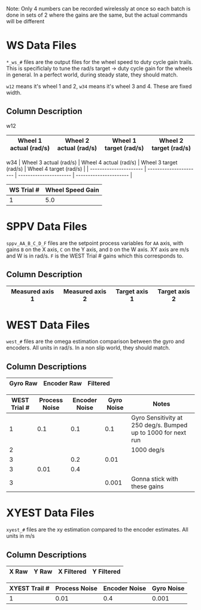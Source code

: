 Note: Only 4 numbers can be recorded wirelessly at once so each batch is done in sets of 2
where the gains are the same, but the actual commands will be different

# WS Data Files

`*_ws_#` files are the output files for the wheel speed to duty cycle gain trails. This is specificlaly to tune the rad/s target -> duty cycle gain for the wheels in general. In a perfect world, during steady state, they should match.


`w12` means it's wheel 1 and 2, `w34` means it's wheel 3 and 4. These are fixed width.

## Column Description

w12

| Wheel 1 actual (rad/s) | Wheel 2 actual (rad/s) | Wheel 1 target (rad/s) | Wheel 2 target (rad/s) |
| ---------------------- | ---------------------- | ---------------------- | ---------------------- |

w34
| Wheel 3 actual (rad/s) | Wheel 4 actual (rad/s) | Wheel 3 target (rad/s) | Wheel 4 target (rad/s) |
| ---------------------- | ---------------------- | ---------------------- | ---------------------- |

| WS Trial # | Wheel Speed Gain |
| ---------- | ---------------- |
| 1          |              5.0 |

# SPPV Data Files

`sppv_AA_B_C_D_F` files are the setpoint process variables for `AA` axis, with gains `B` on the X axis, `C` on the Y axis, and `D` on the W axis. XY axis are m/s and W is in rad/s. `F` is the WEST Trial # gains which this corresponds to.

## Column Description

| Measured axis 1 | Measured axis 2 | Target axis 1 | Target axis 2 |
| --------------- | --------------- | ------------- | ------------- |




# WEST Data Files

`west_#` files are the omega estimation comparison between the gyro and encoders. All units in rad/s. In a non slip world, they should match.

## Column Descriptions
| Gyro Raw | Encoder Raw | Filtered |
| -------- | ----------- | -------- |

| WEST Trial # | Process Noise | Encoder Noise | Gyro Noise | Notes |
| ------------ | ------------- | ------------- | ---------- | ----- |
| 1            | 0.1           | 0.1           | 0.1        | Gyro Sensitivity at 250 deg/s. Bumped up to 1000 for next run |
| 2            |               |               |            | 1000 deg/s |
| 3            |               | 0.2           | 0.01       |       |
| 3            | 0.01          | 0.4           |            |       |
| 3            |               |               | 0.001      | Gonna stick with these gains |

# XYEST Data Files

`xyest_#` files are the xy estimation compared to the encoder estimates. All units in m/s

## Column Descriptions
| X Raw | Y Raw | X Filtered | Y Filtered |
| ----- | ----- | ---------- | ---------- |

| XYEST Trail # | Process Noise | Encoder Noise | Gyro Noise |
| ------------- | ------------- | ------------- | ---------- |
| 1             | 0.01          | 0.4           | 0.001      |
